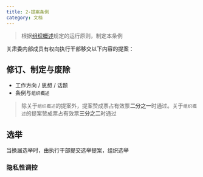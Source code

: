 ```yaml
---
title: 2-提案条例
category: 文档
---
```

> 根据[组织概述](https://srpc.vercel.app/categories/文档/1-组织概述)规定的运行原则，制定本条例

关肃委内部成员有权向执行干部移交以下内容的提案：
## 修订、制定与废除
- 工作方向 / 思想 / 话题
- 条例与`组织概述`
> 除关于`组织概述`的提案外，提案赞成票占有效票**二分之一**时通过。关于`组织概述`的提案赞成票占有效票**三分之二**时通过
## 选举
当换届选举时，由执行干部提交选举提案，组织选举
### 隐私性调控